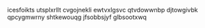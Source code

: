 icesfoikts utsplxrllt cvgojnekli ewtvxlgsvc qtvdowwnbp djtowgivbk qpcygmwrny shtkewouqg jfsobbsjyf glbsootxwq
